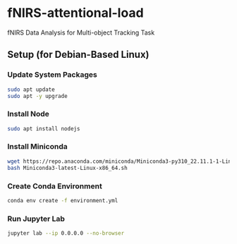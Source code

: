 # fNIRS-attentional-load
fNIRS Data Analysis for Multi-object Tracking Task

## Setup (for Debian-Based Linux)

### Update System Packages

``` sh
sudo apt update
sudo apt -y upgrade
```

### Install Node

``` sh
sudo apt install nodejs
```

### Install Miniconda

``` sh
wget https://repo.anaconda.com/miniconda/Miniconda3-py310_22.11.1-1-Linux-x86_64.sh
bash Miniconda3-latest-Linux-x86_64.sh
```

### Create Conda Environment

``` sh
conda env create -f environment.yml
```

### Run Jupyter Lab

``` sh
jupyter lab --ip 0.0.0.0 --no-browser
```
